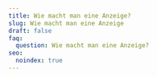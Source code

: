 ```yaml
---
title: Wie macht man eine Anzeige?
slug: Wie macht man eine Anzeige
draft: false
faq:
  question: Wie macht man eine Anzeige?
seo:
  noindex: true
---
```

